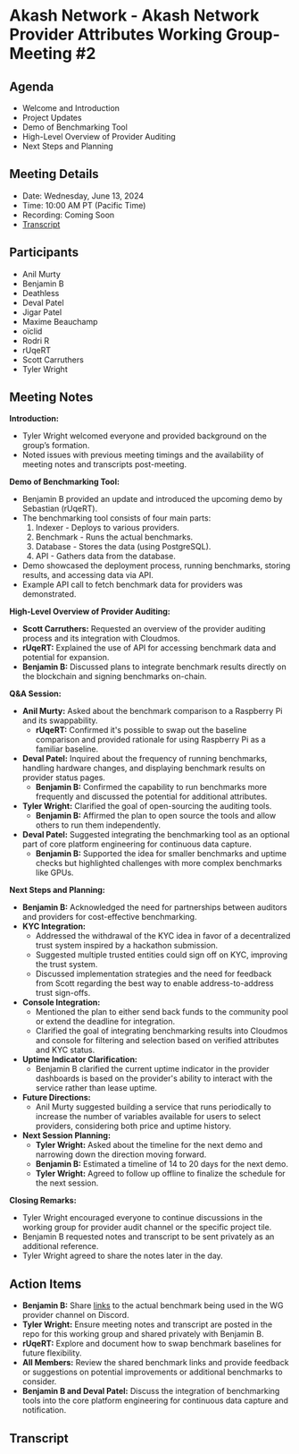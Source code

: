 # Akash Network - Akash Network Provider Attributes Working Group-Meeting #2

## Agenda
- Welcome and Introduction
- Project Updates
- Demo of Benchmarking Tool
- High-Level Overview of Provider Auditing
- Next Steps and Planning

## Meeting Details
- Date: Wednesday, June 13, 2024
- Time: 10:00 AM PT (Pacific Time)
- Recording: Coming Soon
- [Transcript](#transcript)

## Participants
- Anil Murty
- Benjamin B
- Deathless
- Deval Patel
- Jigar Patel
- Maxime Beauchamp
- oïclid
- Rodri R
- rUqeRT
- Scott Carruthers
- Tyler Wright

## Meeting Notes

**Introduction:**
- Tyler Wright welcomed everyone and provided background on the group’s formation.
- Noted issues with previous meeting timings and the availability of meeting notes and transcripts post-meeting.



**Demo of Benchmarking Tool:**
- Benjamin B provided an update and introduced the upcoming demo by Sebastian (rUqeRT).
- The benchmarking tool consists of four main parts:
  1. Indexer - Deploys to various providers.
  2. Benchmark - Runs the actual benchmarks.
  3. Database - Stores the data (using PostgreSQL).
  4. API - Gathers data from the database.
- Demo showcased the deployment process, running benchmarks, storing results, and accessing data via API.
- Example API call to fetch benchmark data for providers was demonstrated.

**High-Level Overview of Provider Auditing:**
- **Scott Carruthers:** Requested an overview of the provider auditing process and its integration with Cloudmos.
- **rUqeRT:** Explained the use of API for accessing benchmark data and potential for expansion.
- **Benjamin B:** Discussed plans to integrate benchmark results directly on the blockchain and signing benchmarks on-chain.

**Q&A Session:**
- **Anil Murty:** Asked about the benchmark comparison to a Raspberry Pi and its swappability.
  - **rUqeRT:** Confirmed it's possible to swap out the baseline comparison and provided rationale for using Raspberry Pi as a familiar baseline.
- **Deval Patel:** Inquired about the frequency of running benchmarks, handling hardware changes, and displaying benchmark results on provider status pages.
  - **Benjamin B:** Confirmed the capability to run benchmarks more frequently and discussed the potential for additional attributes.
- **Tyler Wright:** Clarified the goal of open-sourcing the auditing tools.
  - **Benjamin B:** Affirmed the plan to open source the tools and allow others to run them independently.
- **Deval Patel:** Suggested integrating the benchmarking tool as an optional part of core platform engineering for continuous data capture.
  - **Benjamin B:** Supported the idea for smaller benchmarks and uptime checks but highlighted challenges with more complex benchmarks like GPUs.

**Next Steps and Planning:**
- **Benjamin B:** Acknowledged the need for partnerships between auditors and providers for cost-effective benchmarking.
- **KYC Integration:**
  - Addressed the withdrawal of the KYC idea in favor of a decentralized trust system inspired by a hackathon submission.
  - Suggested multiple trusted entities could sign off on KYC, improving the trust system.
  - Discussed implementation strategies and the need for feedback from Scott regarding the best way to enable address-to-address trust sign-offs.
- **Console Integration:**
  - Mentioned the plan to either send back funds to the community pool or extend the deadline for integration.
  - Clarified the goal of integrating benchmarking results into Cloudmos and console for filtering and selection based on verified attributes and KYC status.
- **Uptime Indicator Clarification:**
  - Benjamin B clarified the current uptime indicator in the provider dashboards is based on the provider's ability to interact with the service rather than lease uptime.
- **Future Directions:**
  - Anil Murty suggested building a service that runs periodically to increase the number of variables available for users to select providers, considering both price and uptime history.
- **Next Session Planning:**
  - **Tyler Wright:** Asked about the timeline for the next demo and narrowing down the direction moving forward.
  - **Benjamin B:** Estimated a timeline of 14 to 20 days for the next demo.
  - **Tyler Wright:** Agreed to follow up offline to finalize the schedule for the next session.

**Closing Remarks:**
- Tyler Wright encouraged everyone to continue discussions in the working group for provider audit channel or the specific project tile.
- Benjamin B requested notes and transcript to be sent privately as an additional reference.
- Tyler Wright agreed to share the notes later in the day.

## Action Items
- **Benjamin B:** Share [links](https://github.com/luxas/benchmark) to the actual benchmark being used in the WG provider channel on Discord.
- **Tyler Wright:** Ensure meeting notes and transcript are posted in the repo for this working group and shared privately with Benjamin B.
- **rUqeRT:** Explore and document how to swap benchmark baselines for future flexibility.
- **All Members:** Review the shared benchmark links and provide feedback or suggestions on potential improvements or additional benchmarks to consider.
- **Benjamin B and Deval Patel:** Discuss the integration of benchmarking tools into the core platform engineering for continuous data capture and notification.
## Transcript
